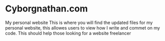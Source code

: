 # Cyborgnathan.com
My personal website
This is where you will find the updated files for my personal website, this allowes users to view how I write and commet on my code. This should help those looking for a website freelancer
